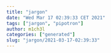 ```yaml
---
title: "jargon"
date: "Wed Mar 17 02:39:33 CET 2021"
tags: ["jargon", "pipotron"]
author: m1ch3l
categories: ["generated"]
slug: "jargon/2021-03-17-02:39:33"
---
```




